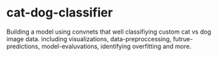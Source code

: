 # cat-dog-classifier
Building a model using convnets that well classifiying custom cat vs dog image data. including visualizations, data-preproccessing, futrue-predictions, model-evaluvations, identifying overfitting and more.
